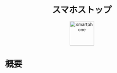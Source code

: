 <h1 align="center">スマホストップ</h1>

<p align="center">
  <img width="80" alt="smartphone" src="https://user-images.githubusercontent.com/66397379/211450179-5e8bd4d8-e814-4a52-b39c-56fd6911f238.png">
</p>

# 概要

